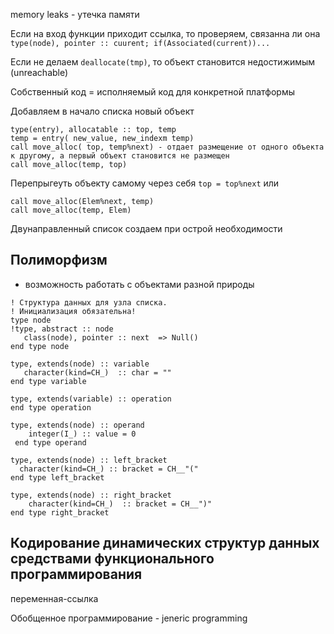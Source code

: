 memory leaks - утечка памяти

Если на вход функции приходит ссылка, то проверяем, связанна ли она `type(node), pointer :: cuurent; if(Associated(current))...`

Если не делаем `deallocate(tmp)`, то объект становится недостижимым (unreachable)

Собственный код = исполняемый код для конкретной платформы

Добавляем в начало списка новый объект
```
type(entry), allocatable :: top, temp
temp = entry( new_value, new_indexm temp)
call move_alloc( top, temp%next) - отдает размещение от одного объекта к другому, а первый объект становится не размещен
call move_alloc(temp, top)
```

Перепрыгеуть объекту самому через себя
`top = top%next`
или
```
call move_alloc(Elem%next, temp)
call move_alloc(temp, Elem)
```

Двунаправленный список создаем при острой необходимости

## Полиморфизм
- возможность работать с объектами разной природы

```
! Структура данных для узла списка.
! Инициализация обязательна!
type node
!type, abstract :: node
   class(node), pointer :: next  => Null()
end type node

type, extends(node) :: variable
   character(kind=CH_)  :: char = ""
end type variable

type, extends(variable) :: operation
end type operation

type, extends(node) :: operand
    integer(I_) :: value = 0
 end type operand

type, extends(node) :: left_bracket
  character(kind=CH_) :: bracket = CH__"("
end type left_bracket

type, extends(node) :: right_bracket
    character(kind=CH_)  :: bracket = CH__")"
end type right_bracket
```

## Кодирование динамических структур данных средствами функционального программирования

переменная-ссылка

Обобщенное программирование - jeneric programming


